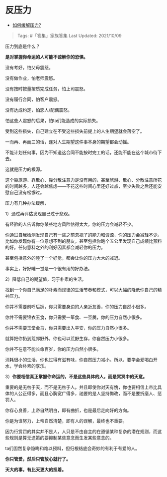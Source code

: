 # 反压力

- [如何缓解压力?](https://www.zhihu.com/question/21089301/answer/2161613712)

>Tags: #「答集」家族答集
>Last Updated: 2021/10/09

压力到底是什么？

**是对掌握你命运的人可能不谅解你的恐惧。**

没有考好，怕父母震怒。

没有做作业，怕老师震怒。

没有按时按量按质完成任务，怕上司震怒。

没有履行合同，怕客户震怒。

没有达成约定，怕恋人/配偶震怒。

怕这些人震怒的后果，怕ta们能造成的实际损失。

受到这些损失，自己建立在不受这些损失前提上的人生期望就会落空了。

一而再、再而三的话，连对人生期望这件事本身的期望都会动摇。

不能计划任何事，因为不知道这合同不能按时完工的话，还能不能在这个城市待下去。

这就是压力的根源。

这个靠旅游、靠散心、靠分散注意力是没有用的，甚至旅游、散心、分散注意所花的时间越多，人还会越焦虑——不花这些时间心里还好过点，至少失败之后还能安慰自己没有松懈过。

压力有几种办法缓解，

1）通过再评估发现自己过于悲观。

有经验的人告诉你你某些地方风险估得太大，你的压力会减轻不少。

你通过自我检测发现自己有一些之前忽视了的能力和资源，你的压力会减轻不少。比如你发现你有一位意想不到的朋友，甚至包括你跑个五公里发现自己成绩比预料的好。任何意料之外的利好因素都会减轻你的压力。

甚至包括意外的睡了一个好觉，都会让你的压力大大的减退。

事实上，好好睡一觉是一个很有用的好办法。

2）降低自己的期望值，习于朴素的生活。

找到一个你自己满足的朴素而规律的生活节奏和模式，可以大幅的降低你自己的精神压力。

你并不需要前呼后拥，你只需要身边的人亲近友善，你的压力自然小很多。

你并不需要锦衣玉食，你只需要一箪食、一豆羹，你的压力自然小很多。

你并不需要玉堂金马，你只需要出入平安，你的压力自然小很多。

就算把你扔到荒郊野外，你也可以荒野生存，你自然压力小很多。

你并不在意不能长命百岁，你的压力自然小很多。

消耗很小的生活，你也过得有滋有味，你自然压力减小。所以，要学会爱喝白开水，学会朴素的享乐。

3）**你要相信真正掌握你命运的，不是这些具体的人，而是冥冥中的天意。**

重要的是无咎于天，而不是无咎于人。并且即使你对天有愧，你也要相信上帝比具体的人公正得多，而且心胸宽广得多，祂要的是人坚持悔改，而不是要折磨人、惩罚人。

你存心良善，上帝自然明白，即有曲折，也是最后走向好的方向。

你是为谁努力，上帝自然清楚，即有人的误解，最终也不重要。

因为行赏罚的其实并不是人，人只是不由自主的在遵循某种复杂的潜在规则，而这些规则是算无遗策的要抑制某些意念而生发某些意念的。

ta们固然复杂隐晦和难以预料，但归根结底会奇妙的有利于有爱的人。

**你只管爱，然后只管放心就行了。**

**天大的事，有比天更大的担着。**